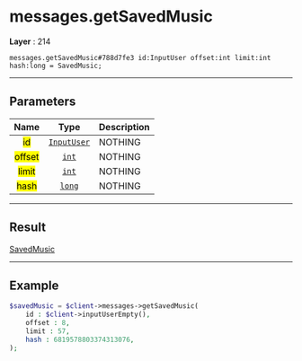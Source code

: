 # messages.getSavedMusic

**Layer** : 214

```tl
messages.getSavedMusic#788d7fe3 id:InputUser offset:int limit:int hash:long = SavedMusic;
```

---

## Parameters

| Name | Type | Description |
| :---: | :---: | :--- |
| <mark>id</mark> | [`InputUser`](type/InputUser) | NOTHING |
| <mark>offset</mark> | [`int`](type/int) | NOTHING |
| <mark>limit</mark> | [`int`](type/int) | NOTHING |
| <mark>hash</mark> | [`long`](type/long) | NOTHING |

---

## Result

[SavedMusic](type/SavedMusic)

---

## Example

```php
$savedMusic = $client->messages->getSavedMusic(
	id : $client->inputUserEmpty(),
	offset : 8,
	limit : 57,
	hash : 6819578803374313076,
);
```
